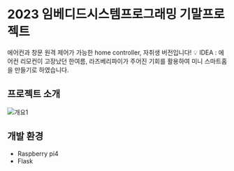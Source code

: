# 2023 임베디드시스템프로그래밍 기말프로젝트
에어컨과 창문 원격 제어가 가능한 home controller, 자취생 버전입니다!
:bulb: IDEA : 에어컨 리모컨이 고장났던 한여름, 라즈베리파이가 주어진 기회를 활용하여 미니 스마트홈을 만들기로 하였습니다.

## 프로젝트 소개
![개요1](https://github.com/ujumjum/homecontroller/assets/110725131/29950fe8-cbf5-47cb-acce-2d5ba8201216)

## 개발 환경
- Raspberry pi4
- Flask
